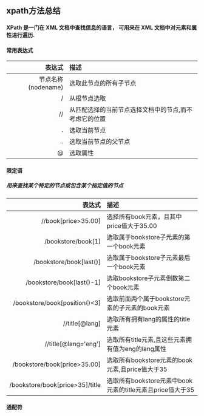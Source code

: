 ## xpath方法总结
#### XPath 是一门在 XML 文档中查找信息的语言， 可用来在 XML 文档中对元素和属性进行遍历.
#### 常用表达式

表达式|描述
--:|:--
节点名称(nodename)|选取此节点的所有子节点
/|从根节点选取
//|从匹配选择的当前节点选择文档中的节点,而不考虑它的位置
.|选取当前节点
..|选取当前节点的父节点
@|选取属性

#### 限定语
##### 用来查找某个特定的节点或包含某个指定值的节点
表达式|描述
--:|:--
//book[price>35.00]|选择所有book元素，且其中price值大于35.00
/bookstore/book[1]|选取属于bookstore子元素的第一个book元素
/bookstore/book[last()]|选取属于bookstore子元素最后一个book元素
/bookstore/book[last()-1]|选取bookstore子元素倒数第二个book元素
/bookstore/book[position()<3]|选取前面两个属于bookstore元素的子元素的book元素
//title[@lang]|选取所有拥有lang的属性的title元素
//title[@lang='eng']|选取所有title元素,且这些元素拥有值为eng的lang属性
/bookstore/book[price>35.00]|选取所有bookstore元素的book元素,且price值大于35
/bookstore/book[price>35]/title|选取所有bookstore元素中book元素的title元素且price值大于35

#### 通配符

